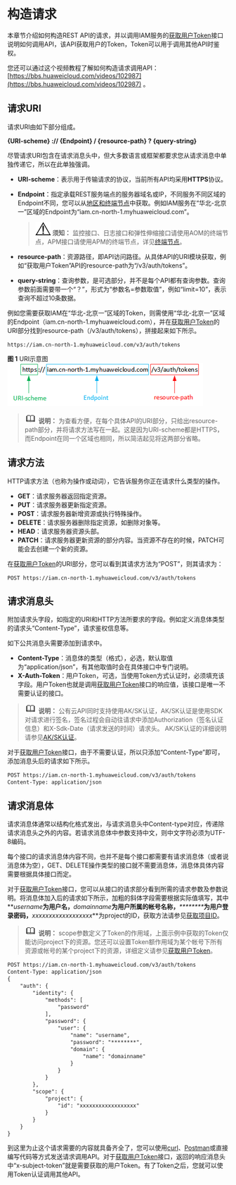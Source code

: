 # 构造请求<a name="aom_04_0058"></a>

本章节介绍如何构造REST API的请求，并以调用IAM服务的[获取用户Token](https://support.huaweicloud.com/api-iam/iam_30_0001.html)接口说明如何调用API，该API获取用户的Token，Token可以用于调用其他API时鉴权。

您还可以通过这个视频教程了解如何构造请求调用API：[https://bbs.huaweicloud.com/videos/102987](https://bbs.huaweicloud.com/videos/102987)  。

## 请求URI<a name="section164351282383"></a>

请求URI由如下部分组成。

**\{URI-scheme\} :// \{Endpoint\} / \{resource-path\} ? \{query-string\}**

尽管请求URI包含在请求消息头中，但大多数语言或框架都要求您从请求消息中单独传递它，所以在此单独强调。

-   **URI-scheme**：表示用于传输请求的协议，当前所有API均采用**HTTPS**协议。
-   **Endpoint**：指定承载REST服务端点的服务器域名或IP，不同服务不同区域的Endpoint不同，您可以从[地区和终端节点](https://developer.huaweicloud.com/endpoint)中获取。例如IAM服务在“华北-北京一”区域的Endpoint为“iam.cn-north-1.myhuaweicloud.com”。

    >![](public_sys-resources/icon-notice.gif) **须知：** 
    >监控接口、日志接口和弹性伸缩接口请使用AOM的终端节点，APM接口请使用APM的终端节点，详见[终端节点](终端节点.md)。

-   **resource-path**：资源路径，即API访问路径。从具体API的URI模块获取，例如“获取用户Token”API的resource-path为“/v3/auth/tokens”。
-   **query-string**：查询参数，是可选部分，并不是每个API都有查询参数。查询参数前面需要带一个“？”，形式为“参数名=参数取值”，例如“limit=10”，表示查询不超过10条数据。

例如您需要获取IAM在“华北-北京一”区域的Token，则需使用“华北-北京一”区域的Endpoint（iam.cn-north-1.myhuaweicloud.com），并在[获取用户Token](https://support.huaweicloud.com/api-iam/iam_30_0001.html)的URI部分找到resource-path（/v3/auth/tokens），拼接起来如下所示。

```
https://iam.cn-north-1.myhuaweicloud.com/v3/auth/tokens
```

**图 1**  URI示意图<a name="fig1122217474542"></a>  
![](figures/URI示意图.png "URI示意图")

>![](public_sys-resources/icon-note.gif) **说明：** 
>为查看方便，在每个具体API的URI部分，只给出resource-path部分，并将请求方法写在一起。这是因为URI-scheme都是HTTPS，而Endpoint在同一个区域也相同，所以简洁起见将这两部分省略。

## 请求方法<a name="section144454813381"></a>

HTTP请求方法（也称为操作或动词），它告诉服务你正在请求什么类型的操作。

-   **GET**：请求服务器返回指定资源。
-   **PUT**：请求服务器更新指定资源。
-   **POST**：请求服务器新增资源或执行特殊操作。
-   **DELETE**：请求服务器删除指定资源，如删除对象等。
-   **HEAD**：请求服务器资源头部。
-   **PATCH**：请求服务器更新资源的部分内容。当资源不存在的时候，PATCH可能会去创建一个新的资源。

在[获取用户Token](https://support.huaweicloud.com/api-iam/iam_30_0001.html)的URI部分，您可以看到其请求方法为“POST”，则其请求为：

```
POST https://iam.cn-north-1.myhuaweicloud.com/v3/auth/tokens
```

## 请求消息头<a name="section104515863816"></a>

附加请求头字段，如指定的URI和HTTP方法所要求的字段。例如定义消息体类型的请求头“Content-Type”，请求鉴权信息等。

如下公共消息头需要添加到请求中。

-   **Content-Type**：消息体的类型（格式），必选，默认取值为“application/json”，有其他取值时会在具体接口中专门说明。
-   **X-Auth-Token**：用户Token，可选，当使用Token方式认证时，必须填充该字段。用户Token也就是调用[获取用户Token](https://support.huaweicloud.com/api-iam/iam_30_0001.html)接口的响应值，该接口是唯一不需要认证的接口。

>![](public_sys-resources/icon-note.gif) **说明：** 
>公有云API同时支持使用AK/SK认证，AK/SK认证是使用SDK对请求进行签名，签名过程会自动往请求中添加Authorization（签名认证信息）和X-Sdk-Date（请求发送的时间）请求头。
>AK/SK认证的详细说明请参见[AK/SK认证](认证鉴权.md#section36899574394)。

对于[获取用户Token](https://support.huaweicloud.com/api-iam/iam_30_0001.html)接口，由于不需要认证，所以只添加“Content-Type”即可，添加消息头后的请求如下所示。

```
POST https://iam.cn-north-1.myhuaweicloud.com/v3/auth/tokens
Content-Type: application/json
```

## 请求消息体<a name="section045848173815"></a>

请求消息体通常以结构化格式发出，与请求消息头中Content-type对应，传递除请求消息头之外的内容。若请求消息体中参数支持中文，则中文字符必须为UTF-8编码。

每个接口的请求消息体内容不同，也并不是每个接口都需要有请求消息体（或者说消息体为空），GET、DELETE操作类型的接口就不需要消息体，消息体具体内容需要根据具体接口而定。

对于[获取用户Token](https://support.huaweicloud.com/api-iam/iam_30_0001.html)接口，您可以从接口的请求部分看到所需的请求参数及参数说明。将消息体加入后的请求如下所示，加粗的斜体字段需要根据实际值填写，其中**_username_**为用户名，**_domainname_**为用户所属的帐号名称，**_\*\*\*\*\*\*\*\*_**为用户登录密码，**_xxxxxxxxxxxxxxxxxx_**为project的ID，获取方法请参见[获取项目ID](获取项目ID.md)。

>![](public_sys-resources/icon-note.gif) **说明：** 
>scope参数定义了Token的作用域，上面示例中获取的Token仅能访问project下的资源。您还可以设置Token额作用域为某个帐号下所有资源或帐号的某个project下的资源，详细定义请参见[获取用户Token](https://support.huaweicloud.com/api-iam/iam_30_0001.html)。

```
POST https://iam.cn-north-1.myhuaweicloud.com/v3/auth/tokens 
Content-Type: application/json 
{ 
    "auth": { 
        "identity": { 
            "methods": [ 
                "password" 
            ], 
            "password": { 
                "user": { 
                    "name": "username",  
                    "password": "********", 
                    "domain": { 
                        "name": "domainname" 
                    } 
                } 
            } 
        }, 
        "scope": { 
            "project": { 
                "id": "xxxxxxxxxxxxxxxxxx"  
            } 
        } 
    }
}
```

到这里为止这个请求需要的内容就具备齐全了，您可以使用[curl](https://curl.haxx.se/)、[Postman](https://www.getpostman.com/)或直接编写代码等方式发送请求调用API。对于[获取用户Token](https://support.huaweicloud.com/api-iam/iam_30_0001.html)接口，返回的响应消息头中“x-subject-token”就是需要获取的用户Token。有了Token之后，您就可以使用Token认证调用其他API。

